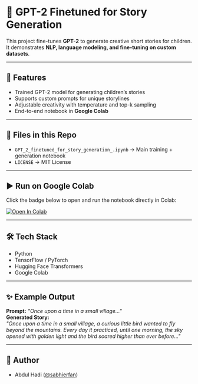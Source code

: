 # 📖 GPT-2 Finetuned for Story Generation  

This project fine-tunes **GPT-2** to generate creative short stories for children.  
It demonstrates **NLP, language modeling, and fine-tuning on custom datasets**.  

---

## 🚀 Features
- Trained GPT-2 model for generating children’s stories  
- Supports custom prompts for unique storylines  
- Adjustable creativity with temperature and top-k sampling  
- End-to-end notebook in **Google Colab**  

---

## 📂 Files in this Repo
- `GPT_2_finetuned_for_story_generation_.ipynb` → Main training + generation notebook  
- `LICENSE` → MIT License  

---

## ▶️ Run on Google Colab
Click the badge below to open and run the notebook directly in Colab:  

[![Open In Colab](https://colab.research.google.com/assets/colab-badge.svg)](https://colab.research.google.com/github/sabhierfan/GPT2-For-storyGen/blob/main/GPT_2_finetuned_for_story_generation_.ipynb)

---

## 🛠 Tech Stack
- Python  
- TensorFlow / PyTorch  
- Hugging Face Transformers  
- Google Colab  

---

## ✨ Example Output
**Prompt:** *"Once upon a time in a small village..."*  
**Generated Story:**  
*"Once upon a time in a small village, a curious little bird wanted to fly beyond the mountains. Every day it practiced, until one morning, the sky opened with golden light and the bird soared higher than ever before..."*  

---

## 👤 Author
- Abdul Hadi ([@sabhierfan](https://github.com/sabhierfan))  

